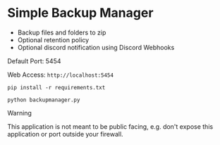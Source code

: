 # Simple Backup Manager

* Backup files and folders to zip
* Optional retention policy
* Optional discord notification using Discord Webhooks

Default Port: 5454

Web Access: `http://localhost:5454`

```
pip install -r requirements.txt

python backupmanager.py
```
> [!WARNING]
> This application is not meant to be public facing, e.g. don't expose this application or port outside your firewall.
